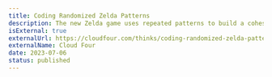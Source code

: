 ```yaml
---
title: Coding Randomized Zelda Patterns
description: The new Zelda game uses repeated patterns to build a cohesive world. Let's write code to generate these patterns and then print them with a robot!
isExternal: true
externalUrl: https://cloudfour.com/thinks/coding-randomized-zelda-patterns/
externalName: Cloud Four
date: 2023-07-06
status: published
---
```

